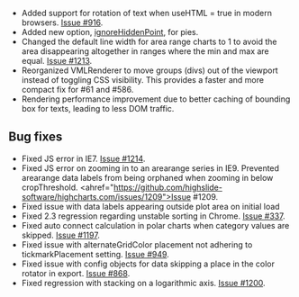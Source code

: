 - Added support for rotation of text when useHTML = true in modern browsers. [Issue #916](https://github.com/highslide-software/highcharts.com/issues/916).
- Added new option, [ignoreHiddenPoint](http://api.highcharts.com/highcharts/#plotOptions.pie.ignoreHiddenPoint), for pies.
- Changed the default line width for area range charts to 1 to avoid the area disappearing altogether in ranges where the min and max are equal. [Issue #1213](https://github.com/highslide-software/highcharts.com/issues/1213).
- Reorganized VMLRenderer to move groups (divs) out of the viewport instead of toggling CSS visibility. This provides a faster and more compact fix for #61 and #586.
- Rendering performance improvement due to better caching of bounding box for texts, leading to less DOM traffic.
## Bug fixes 
- Fixed JS error in IE7. [Issue #1214](https://github.com/highslide-software/highcharts.com/issues/1214).
- Fixed JS error on zooming in to an arearange series in IE9. Prevented arearange data labels from being orphaned when zooming in below cropThreshold. <ahref="https://github.com/highslide-software/highcharts.com/issues/1209">Issue #1209.
- Fixed issue with data labels appearing outside plot area on initial load
- Fixed 2.3 regression regarding unstable sorting in Chrome. [Issue #337](https://github.com/highslide-software/highcharts.com/issues/337).
- Fixed auto connect calculation in polar charts when category values are skipped. [Issue #1197](https://github.com/highslide-software/highcharts.com/issues/1197).
- Fixed issue with alternateGridColor placement not adhering to tickmarkPlacement setting. [Issue #949](https://github.com/highslide-software/highcharts.com/issues/949).
- Fixed issue with config objects for data skipping a place in the color rotator in export. [Issue #868](https://github.com/highslide-software/highcharts.com/issues/868).
- Fixed regression with stacking on a logarithmic axis. [Issue #1200](https://github.com/highslide-software/highcharts.com/issues/1200).